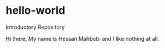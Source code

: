 # hello-world
Introductory Repository

Hi there, My name is Hessan Mahbobi and I like nothing at all.
